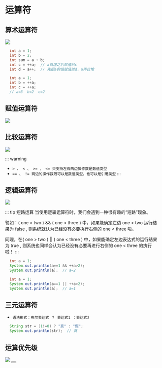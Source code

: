 # 运算符

## 算术运算符
  <img src="/img/suanshuyunsuanfu.jpg" />

```java
  int a = 1;
  int b = 2;
  int sum = a + b;
  int c = ++a;  // a自增之后赋值给c
  int d = a++;  // 先把a的值赋值给d，a再自增
```

```java
  int a = 1;
  int b = ++a;
  int c = ++a;
  // a=3  b=2  c=2
```

## 赋值运算符
  <img src="/img/fuzhiyunsuanfu.jpg" />

## 比较运算符
  <img src="/img/bijiao.jpg" />

::: warning
  - `> 、 < 、 >= 、 <= 只支持左右两边操作数是数值类型`
  - `== 、 != 两边的操作数既可以是数值类型，也可以是引用类型`
:::

## 逻辑运算符
  <img src="/img/luoji.jpg" />

::: tip 短路运算
当使用逻辑运算符时，我们会遇到一种很有趣的“短路”现象。

譬如：( one > two ) && ( one < three ) 中，如果能确定左边 one > two 运行结果为 false , 则系统就认为已经没有必要执行右侧的 one < three 啦。

同理，在( one > two ) || ( one < three ) 中，如果能确定左边表达式的运行结果为 true , 则系统也同样会认为已经没有必要再进行右侧的 one < three 的执行啦！
:::
```java
  int a = 1;
  System.out.println(a==1 && ++a>2);
  System.out.println(a);  // a=2
```
```java
  int a = 1;
  System.out.println(a==1 || ++a>2);
  System.out.println(a);  // a=1
```

## 三元运算符
  - `语法形式：布尔表达式 ？ 表达式1 ：表达式2`
```java
  String str = (1!=0) ? "真" : "假";
  System.out.println(str);  // 真
```

## 运算优先级
  <img src="/img/yunsuanyouxianji.jpg" />

<Button />
